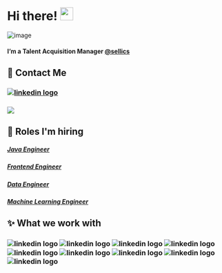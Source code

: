 # Hi there! <img src="https://raw.githubusercontent.com/MartinHeinz/MartinHeinz/master/wave.gif" width="30px">


![image](https://user-images.githubusercontent.com/79251946/112474326-c4593900-8d6f-11eb-8900-0ccc8503d997.png)


#### I’m a Talent Acquisition Manager [@sellics](https://sellics.com/)

## 📲 Contact Me
### [<img align="center" alt="linkedin logo" src="https://img.shields.io/badge/-PAULA%20BECHELLI-blue?style=for-the-badge&logo=Linkedin&logoColor=white"/>](https://www.linkedin.com/in/paula-bechelli/) 
### [<img  align="center" src="https://img.shields.io/badge/-paula.bechelli@sellics.com-c64756?style=for-the-badge&logo=Gmail&logoColor=white">](mailto:paula.bechelli@sellics.com)


## 🚀 Roles I'm hiring 
 
##### [Java Engineer](https://sellicsjobs.recruitee.com/o/java-engineer-mfd-remote-possible) 
##### [Frontend Engineer](https://sellicsjobs.recruitee.com/o/frontend-engineer-react-mfd-remote-possible)  
##### [Data Engineer](https://sellicsjobs.recruitee.com/o/senior-data-engineer-mfd-remote-possible-berlin)  
##### [Machine Learning Engineer](https://sellicsjobs.recruitee.com/o/machine-learning-engineer-mfd-remote-possible)  


## ✨ What we work with
###  <img align="center" alt="linkedin logo" src="https://img.shields.io/badge/java-%23ED8B00.svg?style=for-the-badge&logo=java&logoColor=white"/> <img align="center" alt="linkedin logo" src="https://img.shields.io/badge/javascript-%23323330.svg?style=for-the-badge&logo=javascript&logoColor=%23F7DF1E"/> <img align="center" alt="linkedin logo" src="https://img.shields.io/badge/react-%2320232a.svg?style=for-the-badge&logo=react&logoColor=%2361DAFB"/> <img align="center" alt="linkedin logo" src="https://img.shields.io/badge/redux-%23593d88.svg?style=for-the-badge&logo=redux&logoColor=white"/> <img align="center" alt="linkedin logo" src="https://img.shields.io/badge/kotlin-%230095D5.svg?style=for-the-badge&logo=kotlin&logoColor=white"/> <img align="center" alt="linkedin logo" src="https://img.shields.io/badge/python-3670A0?style=for-the-badge&logo=python&logoColor=ffdd54"/> <img align="center" alt="linkedin logo" src="https://img.shields.io/badge/scala-%23DC322F.svg?style=for-the-badge&logo=scala&logoColor=white"/> <img align="center" alt="linkedin logo" src="https://img.shields.io/badge/git-%23F05033.svg?style=for-the-badge&logo=git&logoColor=white"/> <img align="center" alt="linkedin logo" src="https://img.shields.io/badge/AWS-%23FF9900.svg?style=for-the-badge&logo=amazon-aws&logoColor=white"/> 
### 




<!--
**lemonpau/lemonpau** is a ✨ _special_ ✨ repository because its `README.md` (this file) appears on your GitHub profile.

Here are some ideas to get you started:

- 🔭 I’m currently working on ...
- 🌱 I’m currently learning ...
- 👯 I’m looking to collaborate on ...
- 🤔 I’m looking for help with ...
- 💬 Ask me about ...
- 📫 How to reach me: ...
- 😄 Pronouns: ...
- ⚡ Fun fact: ...
-->
